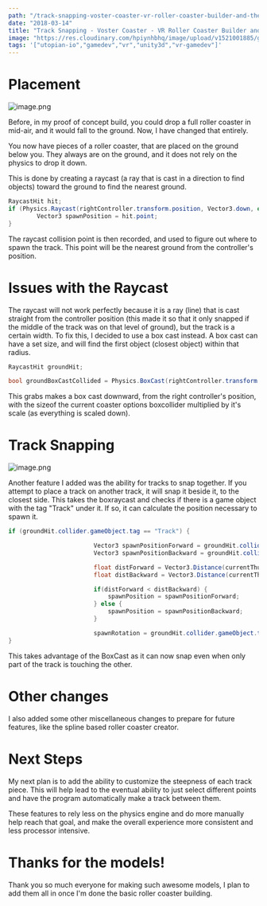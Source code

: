 ```yaml
---
path: "/track-snapping-voster-coaster-vr-roller-coaster-builder-and-theme-park-builder"
date: "2018-03-14"
title: "Track Snapping - Voster Coaster - VR Roller Coaster Builder and Theme Park Builder"
image: "https://res.cloudinary.com/hpiynhbhq/image/upload/v1521001885/gztp2taqnxzvkrt0vycn.png"
tags: '["utopian-io","gamedev","vr","unity3d","vr-gamedev"]'
---
```



# Placement

![image.png](https://res.cloudinary.com/hpiynhbhq/image/upload/v1521001885/gztp2taqnxzvkrt0vycn.png)


Before, in my proof of concept build, you could drop a full roller coaster in mid-air, and it would fall to the ground. Now, I have changed that entirely.

You now have pieces of a roller coaster, that are placed on the ground below you. They always are on the ground, and it does not rely on the physics to drop it down. 

This is done by creating a raycast (a ray that is cast in a direction to find objects) toward the ground to find the nearest ground.

``` c#
RaycastHit hit;
if (Physics.Raycast(rightController.transform.position, Vector3.down, out hit)) {
        Vector3 spawnPosition = hit.point;
}
```
The raycast collision point is then recorded, and used to figure out where to spawn the track. This point will be the nearest ground from the controller's position.

# Issues with the Raycast

The raycast will not work perfectly because it is a ray (line) that is cast straight from the controller position (this made it so that it only snapped if the middle of the track was on that level of ground), but the track is a certain width. To fix this, I decided to use a box cast instead. A box cast can have a set size, and will find the first object (closest object) within that radius.

``` C#
RaycastHit groundHit;

bool groundBoxCastCollided = Physics.BoxCast(rightController.transform.position, (options[currentCoaster].GetComponent<BoxCollider>()).size * options[currentCoaster].transform.localScale.x / 2, Vector3.down, out groundHit, Quaternion.Euler(new Vector3(180, 0, 0)));
```

This grabs makes a box cast downward, from the right controller's position, with the sizeof the current coaster options boxcollider multiplied by it's scale (as everything is scaled down).

# Track Snapping

![image.png](https://res.cloudinary.com/hpiynhbhq/image/upload/v1521001796/qivvfypgytelpkpkuvfj.png)


Another feature I added was the ability for tracks to snap together. If you attempt to place a track on another track, it will snap it beside it, to the closest side. This takes the boxraycast and checks if there is a game object with the tag "Track" under it. If so, it can calculate the position necessary to spawn it.

``` C#
if (groundHit.collider.gameObject.tag == "Track") {

                        Vector3 spawnPositionForward = groundHit.collider.gameObject.transform.position + (groundHit.collider.gameObject.transform.forward * ((BoxCollider)groundHit.collider).size.z) * groundHit.collider.gameObject.transform.localScale.x;
                        Vector3 spawnPositionBackward = groundHit.collider.gameObject.transform.position + ((-groundHit.collider.gameObject.transform.forward) * ((BoxCollider)groundHit.collider).size.z) * groundHit.collider.gameObject.transform.localScale.x;

                        float distForward = Vector3.Distance(currentThumbnail.transform.position, spawnPositionForward);
                        float distBackward = Vector3.Distance(currentThumbnail.transform.position, spawnPositionBackward);

                        if(distForward < distBackward) {
                            spawnPosition = spawnPositionForward;
                        } else {
                            spawnPosition = spawnPositionBackward;
                        }

                        spawnRotation = groundHit.collider.gameObject.transform.eulerAngles.y;
}
```

This takes advantage of the BoxCast as it can now snap even when only part of the track is touching the other.

# Other changes

I also added some other miscellaneous changes to prepare for future features, like the spline based roller coaster creator.

# Next Steps

My next plan is to add the ability to customize the steepness of each track piece. This will help lead to the eventual ability to just select different points and have the program automatically make a track between them.

These features to rely less on the physics engine and do more manually help reach that goal, and make the overall experience more consistent and less processor intensive.

# Thanks for the models!

Thank you so much everyone for making such awesome models, I plan to add them all in once I'm done the basic roller coaster building.


